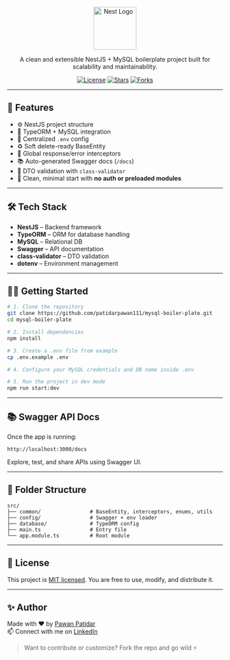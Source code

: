 <p align="center">
  <a href="https://nestjs.com/" target="blank"><img src="https://nestjs.com/img/logo-small.svg" width="100" alt="Nest Logo" /></a>
</p>

<p align="center">A clean and extensible NestJS + MySQL boilerplate project built for scalability and maintainability.</p>

<p align="center">
  <a href="https://github.com/patidarpawan111/mysql-boiler-plate"><img src="https://img.shields.io/github/license/patidarpawan111/mysql-boiler-plate" alt="License" /></a>
  <a href="https://github.com/patidarpawan111/mysql-boiler-plate"><img src="https://img.shields.io/github/stars/patidarpawan111/mysql-boiler-plate" alt="Stars" /></a>
  <a href="https://github.com/patidarpawan111/mysql-boiler-plate"><img src="https://img.shields.io/github/forks/patidarpawan111/mysql-boiler-plate" alt="Forks" /></a>
</p>

---

## 🚀 Features

- ⚙️ NestJS project structure
- 🧱 TypeORM + MySQL integration
- 🔐 Centralized `.env` config
- ♻️ Soft delete-ready BaseEntity
- 📃 Global response/error interceptors
- 📚 Auto-generated Swagger docs (`/docs`)
- 🧪 DTO validation with `class-validator`
- 🧼 Clean, minimal start with **no auth or preloaded modules**

---

## 🛠️ Tech Stack

- **NestJS** – Backend framework
- **TypeORM** – ORM for database handling
- **MySQL** – Relational DB
- **Swagger** – API documentation
- **class-validator** – DTO validation
- **dotenv** – Environment management

---

## 🧑‍💻 Getting Started

```bash
# 1. Clone the repository
git clone https://github.com/patidarpawan111/mysql-boiler-plate.git
cd mysql-boiler-plate

# 2. Install dependencies
npm install

# 3. Create a .env file from example
cp .env.example .env

# 4. Configure your MySQL credentials and DB name inside .env

# 5. Run the project in dev mode
npm run start:dev
```

---

## 📚 Swagger API Docs

Once the app is running:

```
http://localhost:3000/docs
```

Explore, test, and share APIs using Swagger UI.

---

## 📁 Folder Structure

```
src/
├── common/                # BaseEntity, interceptors, enums, utils
├── config/                # Swagger + env loader
├── database/              # TypeORM config
├── main.ts                # Entry file
└── app.module.ts          # Root module
```

---

## 🧾 License

This project is [MIT licensed](https://github.com/patidarpawan111/nestjs-mysql-boiler-plate/blob/main/LICENSE).
You are free to use, modify, and distribute it.

---

## ✨ Author

Made with ❤️ by [Pawan Patidar](https://github.com/patidarpawan111)  
📫 Connect with me on [LinkedIn](https://www.linkedin.com/in/impawanpatidar/)

> Want to contribute or customize? Fork the repo and go wild ⚡
